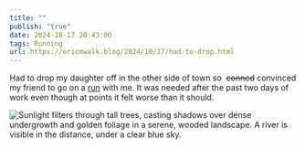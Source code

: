 ```yaml
---
title: ""
publish: "true"
date: 2024-10-17 20:43:00
tags: Running
url: https://ericmwalk.blog/2024/10/17/had-to-drop.html
---
```


Had to drop my daughter off in the other side of town so  ~~conned~~ convinced my friend to go on a [run](https://strava.com/activities/12681912117) with me. It was needed after the past two days of work even though at points it felt worse than it should.

![Sunlight filters through tall trees, casting shadows over dense undergrowth and golden foliage in a serene, wooded landscape. A river is visible in the distance, under a clear blue sky.](https://ericmwalk.blog/uploads/2024/img-0458.jpeg)